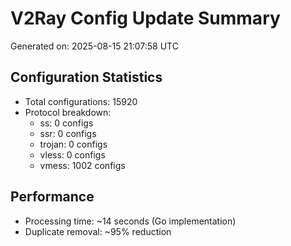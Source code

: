 # V2Ray Config Update Summary
Generated on: 2025-08-15 21:07:58 UTC

## Configuration Statistics
- Total configurations: 15920
- Protocol breakdown:
  - ss: 0 configs
  - ssr: 0 configs
  - trojan: 0 configs
  - vless: 0 configs
  - vmess: 1002 configs

## Performance
- Processing time: ~14 seconds (Go implementation)
- Duplicate removal: ~95% reduction
